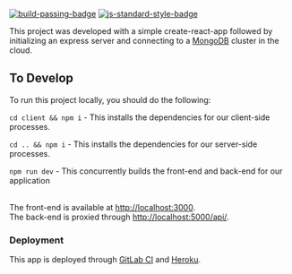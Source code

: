 [![build-passing-badge](https://img.shields.io/travis/standard/eslint-config-standard/master.svg)](https://gitlab.com/colinharfst/example-site)
[![js-standard-style-badge](https://img.shields.io/badge/code%20style-standard-brightgreen.svg)](http://standardjs.com)

This project was developed with a simple create-react-app followed by initializing an express server and connecting to a [MongoDB](https://cloud.mongodb.com/v2/5e2f0d4879358e745601aacd#clusters/detail/mlb-player-data) cluster in the cloud.

## To Develop

To run this project locally, you should do the following:

`cd client && npm i` - This installs the dependencies for our client-side processes.

`cd .. && npm i` - This installs the dependencies for our server-side processes.

`npm run dev` - This concurrently builds the front-end and back-end for our application

<br />The front-end is available at [http://localhost:3000](http://localhost:3000).
<br/>The back-end is proxied through [http://localhost:5000/api/](http://localhost:5000/api/game/nyamlb).

### Deployment

This app is deployed through [GitLab CI](https://gitlab.com/colinharfst/example-site) and [Heroku](https://dashboard.heroku.com/apps/colin-harfst-site).
